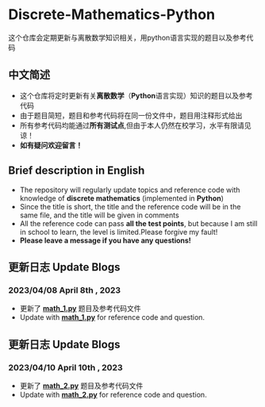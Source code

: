 # Discrete-Mathematics-Python
这个仓库会定期更新与离散数学知识相关，用python语言实现的题目以及参考代码
## 中文简述
* 这个仓库将定时更新有关**离散数学**（**Python**语言实现）知识的题目以及参考代码  
* 由于题目简短，题目和参考代码将在同一份文件中，题目用注释形式给出
* 所有参考代码均能通过**所有测试点**,但由于本人仍然在校学习，水平有限请见谅！  
* **如有疑问欢迎留言！**  

## Brief description in English
* The repository will regularly update topics and reference code with knowledge of **discrete mathematics** (implemented in **Python**)  
* Since the title is short, the title and the reference code will be in the same file, and the title will be given in comments  
* All the reference code can pass **all the test points**, but because I am still in school to learn, the level is limited.Please forgive my fault!  
* **Please leave a message if you have any questions!**  

## 更新日志 Update Blogs
### **2023/04/08** **April 8th , 2023**  
* 更新了 **[math_1.py](https://github.com/MossDream/Discrete-Mathematics-Python/blob/main/Code/math_1.py)** 题目及参考代码文件  
* Update with **[math_1.py](https://github.com/MossDream/Discrete-Mathematics-Python/blob/main/Code/math_1.py)** for reference code and question.  

## 更新日志 Update Blogs
### **2023/04/10** **April 10th , 2023**  
* 更新了 **[math_2.py](https://github.com/MossDream/Discrete-Mathematics-Python/blob/main/Code/math_2.py)** 题目及参考代码文件  
* Update with **[math_2.py](https://github.com/MossDream/Discrete-Mathematics-Python/blob/main/Code/math_2.py)** for reference code and question.  
